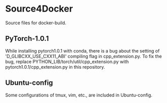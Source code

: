 # Source4Docker
Source files for docker-build.

## PyTorch-1.0.1
While installing pytorch1.0.1 with conda, there is a bug about the setting of 'D_GLIBCXX_USE_CXX11_ABI' compiling flag in cpp_extension.py.
To fix the bug, replace PYTHON_LIB/torch/util/cpp_extension.py with pytorch1.0.1/cpp_extension.py in this repository.

## Ubuntu-config
Some configurations of tmux, vim, etc., are included in Ubuntu-config.
